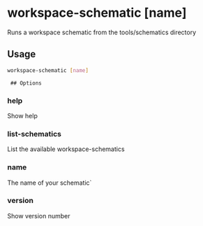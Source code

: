 # workspace-schematic [name]

Runs a workspace schematic from the tools/schematics directory

## Usage

```bash
workspace-schematic [name]
```

     ## Options

### help

Show help

### list-schematics

List the available workspace-schematics

### name

The name of your schematic`

### version

Show version number
